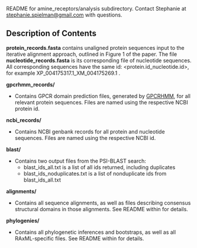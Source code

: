 README for amine_receptors/analysis subdirectory.
Contact Stephanie at stephanie.spielman@gmail.com with questions.

## Description of Contents

__protein_records.fasta__ contains unaligned protein sequences input to the iterative alignment approach, outlined in Figure 1 of the paper. The file __nucleotide_records.fasta__ is its corresponding file of nucleotide sequences. All corresponding sequences have the same id: \<protein.id_nucleotide.id\>, for example XP_004175317.1_XM_004175269.1 .
 
__gpcrhmm_records/__
 * Contains GPCR domain prediction files, generated by [GPCRHMM](http://gpcrhmm.sbc.su.se/tm.html), for all relevant protein sequences. Files are named using the respective NCBI protein id.

__ncbi_records/__
 * Contains NCBI genbank records for all protein and nucleotide sequences. Files are named using the respective NCBI id.

__blast/__
 * Contains two output files from the PSI-BLAST search:
     * blast_ids_all.txt is a list of all ids returned, including duplicates
     * blast_ids_noduplicates.txt is a list of nonduplicate ids from blast_ids_all.txt 

__alignments/__
 * Contains all sequence alignments, as well as files describing consensus structural domains in those alignments. See README within for details.

__phylogenies/__
 * Contains all phylogenetic inferences and bootstraps, as well as all RAxML-specific files. See README within for details.

